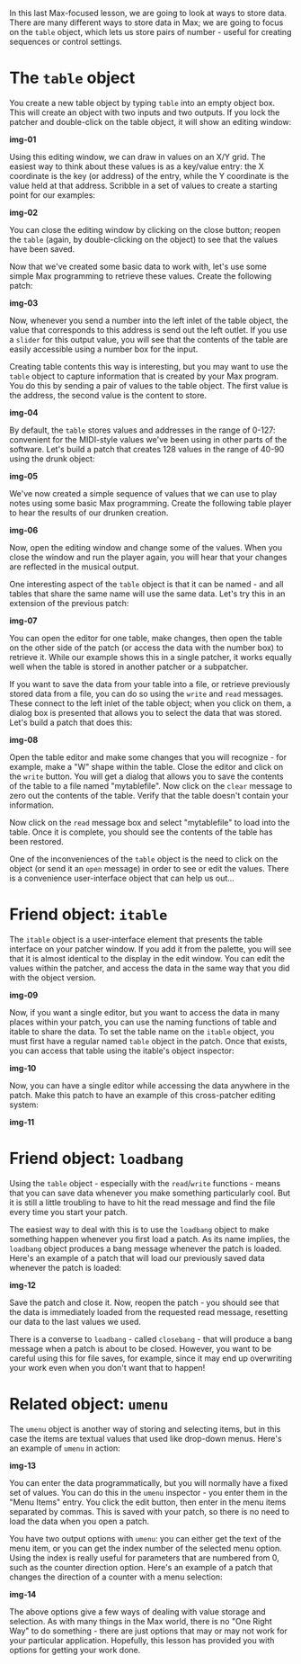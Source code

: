 In this last Max-focused lesson, we are going to look at ways to store data. There are many different ways to store data in Max; we are going to focus on the `table` object, which lets us store pairs of number - useful for creating sequences or control settings.

# The `table` object
You create a new table object by typing `table` into an empty object box. This will create an object with two inputs and two outputs. If you lock the patcher and double-click on the table object, it will show an editing window:

**img-01**

Using this editing window, we can draw in values on an X/Y grid. The easiest way to think about these values is as a key/value entry: the X coordinate is the key (or address) of the entry, while the Y coordinate is the value held at that address. Scribble in a set of values to create a starting point for our examples:

**img-02**

You can close the editing window by clicking on the close button; reopen the `table` (again, by double-clicking on the object) to see that the values have been saved.

Now that we've created some basic data to work with, let's use some simple Max programming to retrieve these values. Create the following patch:

**img-03**

Now, whenever you send a number into the left inlet of the table object, the value that corresponds to this address is send out the left outlet. If you use a `slider` for this output value, you will see that the contents of the table are easily accessible using a number box for the input.

Creating table contents this way is interesting, but you may want to use the `table` object to capture information that is created by your Max program. You do this by sending a pair of values to the table object. The first value is the address, the second value is the content to store.

**img-04**

By default, the `table` stores values and addresses in the range of 0-127: convenient for the MIDI-style values we've been using in other parts of the software. Let's build a patch that creates 128 values in the range of 40-90 using the drunk object:

**img-05**

We've now created a simple sequence of values that we can use to play notes using some basic Max programming. Create the following table player to hear the results of our drunken creation.

**img-06**

Now, open the editing window and change some of the values. When you close the window and run the player again, you will hear that your changes are reflected in the musical output.

One interesting aspect of the `table` object is that it can be named - and all tables that share the same name will use the same data. Let's try this in an extension of the previous patch:

**img-07**

You can open the editor for one table, make changes, then open the table on the other side of the patch (or access the data with the number box) to retrieve it. While our example shows this in a single patcher, it works equally well when the table is stored in another patcher or a subpatcher.

If you want to save the data from your table into a file, or retrieve previously stored data from a file, you can do so using the `write` and `read` messages. These connect to the left inlet of the table object; when you click on them, a dialog box is presented that allows you to select the data that was stored. Let's build a patch that does this:

**img-08**

Open the table editor and make some changes that you will recognize - for example, make a "W" shape within the table. Close the editor and click on the `write` button. You will get a dialog that allows you to save the contents of the table to a file named "mytablefile". Now click on the `clear` message to zero out the contents of the table. Verify that the table doesn't contain your information.

Now click on the `read` message box and select "mytablefile" to load into the table. Once it is complete, you should see the contents of the table has been restored.

One of the inconveniences of the `table` object is the need to click on the object (or send it an `open` message) in order to see or edit the values. There is a convenience user-interface object that can help us out...

# Friend object: `itable`
The `itable` object is a user-interface element that presents the table interface on your patcher window. If you add it from the palette, you will see that it is almost identical to the display in the edit window. You can edit the values within the patcher, and access the data in the same way that you did with the object version.

**img-09**

Now, if you want a single editor, but you want to access the data in many places within your patch, you can use the naming functions of table and itable to share the data. To set the table name on the `itable` object, you must first have a regular named `table` object in the patch. Once that exists, you can access that table using the itable's object inspector:

**img-10**

Now, you can have a single editor while accessing the data anywhere in the patch. Make this patch to have an example of this cross-patcher editing system:

**img-11**

# Friend object: `loadbang`
Using the `table` object - especially with the `read`/`write` functions - means that you can save data whenever you make something particularly cool. But it is still a little troubling to have to hit the read message and find the file every time you start your patch.

The easiest way to deal with this is to use the `loadbang` object to make something happen whenever you first load a patch. As its name implies, the `loadbang` object produces a bang message whenever the patch is loaded. Here's an example of a patch that will load our previously saved data whenever the patch is loaded:

**img-12**

Save the patch and close it. Now, reopen the patch - you should see that the data is immediately loaded from the requested read message, resetting our data to the last values we used.

There is a converse to `loadbang` - called `closebang` - that will produce a bang message when a patch is about to be closed. However, you want to be careful using this for file saves, for example, since it may end up overwriting your work even when you don't want that to happen!

# Related object: `umenu`
The `umenu` object is another way of storing and selecting items, but in this case the items are textual values that used like drop-down menus. Here's an example of `umenu` in action:

**img-13**

You can enter the data programmatically, but you will normally have a fixed set of values. You can do this in the `umenu` inspector - you enter them in the "Menu Items" entry. You click the edit button, then enter in the menu items separated by commas. This is saved with your patch, so there is no need to load the data when you open a patch.

You have two output options with `umenu`: you can either get the text of the menu item, or you can get the index number of the selected menu option. Using the index is really useful for parameters that are numbered from 0, such as the counter direction option. Here's an example of a patch that changes the direction of a counter with a menu selection:

**img-14**

The above options give a few ways of dealing with value storage and selection. As with many things in the Max world, there is no "One Right Way" to do something - there are just options that may or may not work for your particular application. Hopefully, this lesson has provided you with options for getting your work done.

